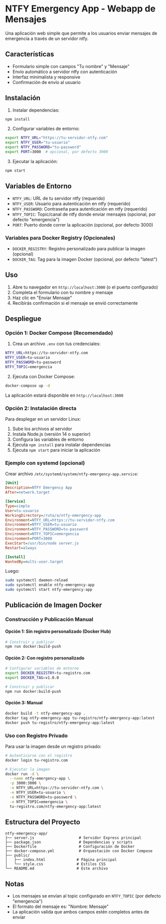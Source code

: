 # NTFY Emergency App - Webapp de Mensajes

Una aplicación web simple que permite a los usuarios enviar mensajes de emergencia a través de un servidor ntfy.

## Características

- Formulario simple con campos "Tu nombre" y "Mensaje"
- Envío automático a servidor ntfy con autenticación
- Interfaz minimalista y responsive
- Confirmación de envío al usuario

## Instalación

1. Instalar dependencias:
```bash
npm install
```

2. Configurar variables de entorno:
```bash
export NTFY_URL="https://tu-servidor-ntfy.com"
export NTFY_USER="tu-usuario"
export NTFY_PASSWORD="tu-password"
export PORT=3000  # opcional, por defecto 3000
```

3. Ejecutar la aplicación:
```bash
npm start
```

## Variables de Entorno

- `NTFY_URL`: URL de tu servidor ntfy (requerido)
- `NTFY_USER`: Usuario para autenticación en ntfy (requerido)
- `NTFY_PASSWORD`: Contraseña para autenticación en ntfy (requerido)
- `NTFY_TOPIC`: Topic/canal de ntfy donde enviar mensajes (opcional, por defecto "emergencia")
- `PORT`: Puerto donde correr la aplicación (opcional, por defecto 3000)

### Variables para Docker Registry (Opcionales)

- `DOCKER_REGISTRY`: Registro personalizado para publicar la imagen (opcional)
- `DOCKER_TAG`: Tag para la imagen Docker (opcional, por defecto "latest")

## Uso

1. Abre tu navegador en `http://localhost:3000` (o el puerto configurado)
2. Completa el formulario con tu nombre y mensaje
3. Haz clic en "Enviar Mensaje"
4. Recibirás confirmación si el mensaje se envió correctamente

## Despliegue

### Opción 1: Docker Compose (Recomendado)

1. Crea un archivo `.env` con tus credenciales:
```bash
NTFY_URL=https://tu-servidor-ntfy.com
NTFY_USER=tu-usuario
NTFY_PASSWORD=tu-password
NTFY_TOPIC=emergencia
```

2. Ejecuta con Docker Compose:
```bash
docker-compose up -d
```

La aplicación estará disponible en `http://localhost:3000`

### Opción 2: Instalación directa

Para desplegar en un servidor Linux:

1. Sube los archivos al servidor
2. Instala Node.js (versión 14 o superior)
3. Configura las variables de entorno
4. Ejecuta `npm install` para instalar dependencias
5. Ejecuta `npm start` para iniciar la aplicación

### Ejemplo con systemd (opcional)

Crear archivo `/etc/systemd/system/ntfy-emergency-app.service`:

```ini
[Unit]
Description=NTFY Emergency App
After=network.target

[Service]
Type=simple
User=tu-usuario
WorkingDirectory=/ruta/a/ntfy-emergency-app
Environment=NTFY_URL=https://tu-servidor-ntfy.com
Environment=NTFY_USER=tu-usuario
Environment=NTFY_PASSWORD=tu-password
Environment=NTFY_TOPIC=emergencia
Environment=PORT=3000
ExecStart=/usr/bin/node server.js
Restart=always

[Install]
WantedBy=multi-user.target
```

Luego:
```bash
sudo systemctl daemon-reload
sudo systemctl enable ntfy-emergency-app
sudo systemctl start ntfy-emergency-app
```

## Publicación de Imagen Docker

### Construcción y Publicación Manual

#### Opción 1: Sin registro personalizado (Docker Hub)
```bash
# Construir y publicar
npm run docker:build-push
```

#### Opción 2: Con registro personalizado
```bash
# Configurar variables de entorno
export DOCKER_REGISTRY=tu-registro.com
export DOCKER_TAG=v1.0.0

# Construir y publicar
npm run docker:build-push
```

#### Opción 3: Manual
```bash
docker build -t ntfy-emergency-app .
docker tag ntfy-emergency-app tu-registro/ntfy-emergency-app:latest
docker push tu-registro/ntfy-emergency-app:latest
```

### Uso con Registro Privado

Para usar la imagen desde un registro privado:

```bash
# Autenticarse con el registro
docker login tu-registro.com

# Ejecutar la imagen
docker run -d \
  --name ntfy-emergency-app \
  -p 3000:3000 \
  -e NTFY_URL=https://tu-servidor-ntfy.com \
  -e NTFY_USER=tu-usuario \
  -e NTFY_PASSWORD=tu-password \
  -e NTFY_TOPIC=emergencia \
  tu-registro.com/ntfy-emergency-app:latest
```

## Estructura del Proyecto

```
ntfy-emergency-app/
├── server.js                    # Servidor Express principal
├── package.json                 # Dependencias y scripts
├── Dockerfile                   # Configuración de Docker
├── docker-compose.yml           # Orquestación con Docker Compose
├── public/
│   ├── index.html              # Página principal
│   └── style.css               # Estilos CSS
└── README.md                   # Este archivo
```

## Notas

- Los mensajes se envían al topic configurado en `NTFY_TOPIC` (por defecto "emergencia")
- El formato del mensaje es: "Nombre: Mensaje"
- La aplicación valida que ambos campos estén completos antes de enviar

